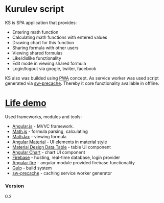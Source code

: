 # Kurulev script

KS is SPA application that provides:
  - Entering math function
  - Calculating math functions with entered values
  - Drawing chart for this function
  - Sharing formula with other users
  - Viewing shared formulas
  - Like/dislike functionality
  - Edit mode in viewing shared formula
  - Login/logout via google, twiiter, facebook

KS also was builded using [PWA] concept. As service worker was used script generated via [sw-precache]. Thereby it core functionality available in offline.

# [Life demo]

Used frameworks, modules and tools:
  - [Angular.js] - MVVC framework.
  - [Math.js] - formula parsing, calculating
  - [MathJax] - viewing formula
  - [Angular Material] - UI elements in material style
  - [Material Design Data Table] - table UI component
  - [Angular Chart] - chart UI component
  - [Firebase] - hosting, real-time database, login provider
  - [Angular fire] - angular module provided firebase functionality
  - [Gulp] - build system
  - [sw-precache] - caching service worker generator


### Version

0.2

[//]: #
   [Life demo]: <https://kurulev-script.firebaseapp.com/>
   [Angular.js]: <https://angularjs.org/>
   [Math.js]: <http://mathjs.org/>
   [MathJax]: <https://www.mathjax.org/>
   [Angular Material]: <https://material.angularjs.org/latest/>
   [Material Design Data Table]: <https://github.com/daniel-nagy/md-data-table>
   [Angular Chart]: <https://jtblin.github.io/angular-chart.js/>
   [Firebase]: <https://firebase.google.com/>
   [Gulp]: <http://gulpjs.com/>
   [PWA]: <https://developers.google.com/web/progressive-web-apps/>
   [sw-precache]: <https://github.com/GoogleChrome/sw-precache>
   [Firebase]: <https://firebase.google.com/>
   [Angular fire]: <https://github.com/firebase/angularfire>